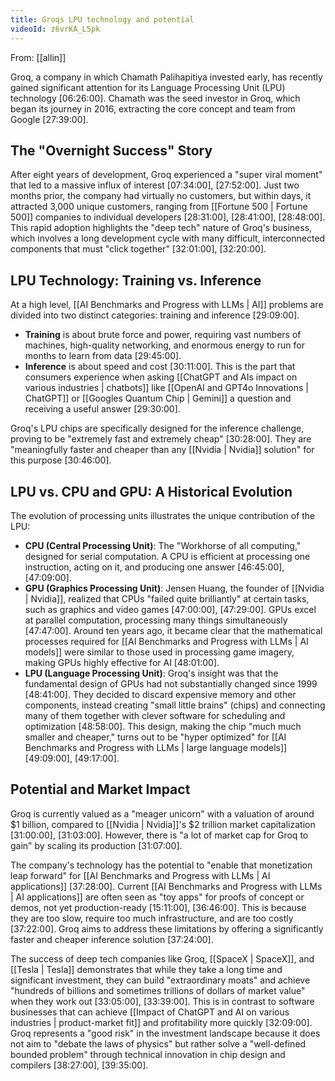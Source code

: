 ```yaml
---
title: Groqs LPU technology and potential
videoId: z6vrKA_L5pk
---
```


From: [[allin]] <br/> 

Groq, a company in which Chamath Palihapitiya invested early, has recently gained significant attention for its Language Processing Unit (LPU) technology <a class="yt-timestamp" data-t="06:26:00">[06:26:00]</a>. Chamath was the seed investor in Groq, which began its journey in 2016, extracting the core concept and team from Google <a class="yt-timestamp" data-t="27:39:00">[27:39:00]</a>.

## The "Overnight Success" Story
After eight years of development, Groq experienced a "super viral moment" that led to a massive influx of interest <a class="yt-timestamp" data-t="07:34:00">[07:34:00]</a>, <a class="yt-timestamp" data-t="27:52:00">[27:52:00]</a>. Just two months prior, the company had virtually no customers, but within days, it attracted 3,000 unique customers, ranging from [[Fortune 500 | Fortune 500]] companies to individual developers <a class="yt-timestamp" data-t="28:31:00">[28:31:00]</a>, <a class="yt-timestamp" data-t="28:41:00">[28:41:00]</a>, <a class="yt-timestamp" data-t="28:48:00">[28:48:00]</a>. This rapid adoption highlights the "deep tech" nature of Groq's business, which involves a long development cycle with many difficult, interconnected components that must "click together" <a class="yt-timestamp" data-t="32:01:00">[32:01:00]</a>, <a class="yt-timestamp" data-t="32:20:00">[32:20:00]</a>.

## LPU Technology: Training vs. Inference
At a high level, [[AI Benchmarks and Progress with LLMs | AI]] problems are divided into two distinct categories: training and inference <a class="yt-timestamp" data-t="29:09:00">[29:09:00]</a>.
*   **Training** is about brute force and power, requiring vast numbers of machines, high-quality networking, and enormous energy to run for months to learn from data <a class="yt-timestamp" data-t="29:45:00">[29:45:00]</a>.
*   **Inference** is about speed and cost <a class="yt-timestamp" data-t="30:11:00">[30:11:00]</a>. This is the part that consumers experience when asking [[ChatGPT and AIs impact on various industries | chatbots]] like [[OpenAI and GPT4o Innovations | ChatGPT]] or [[Googles Quantum Chip | Gemini]] a question and receiving a useful answer <a class="yt-timestamp" data-t="29:30:00">[29:30:00]</a>.

Groq's LPU chips are specifically designed for the inference challenge, proving to be "extremely fast and extremely cheap" <a class="yt-timestamp" data-t="30:28:00">[30:28:00]</a>. They are "meaningfully faster and cheaper than any [[Nvidia | Nvidia]] solution" for this purpose <a class="yt-timestamp" data-t="30:46:00">[30:46:00]</a>.

## LPU vs. CPU and GPU: A Historical Evolution
The evolution of processing units illustrates the unique contribution of the LPU:
*   **CPU (Central Processing Unit)**: The "Workhorse of all computing," designed for serial computation. A CPU is efficient at processing one instruction, acting on it, and producing one answer <a class="yt-timestamp" data-t="46:45:00">[46:45:00]</a>, <a class="yt-timestamp" data-t="47:09:00">[47:09:00]</a>.
*   **GPU (Graphics Processing Unit)**: Jensen Huang, the founder of [[Nvidia | Nvidia]], realized that CPUs "failed quite brilliantly" at certain tasks, such as graphics and video games <a class="yt-timestamp" data-t="47:00:00">[47:00:00]</a>, <a class="yt-timestamp" data-t="47:29:00">[47:29:00]</a>. GPUs excel at parallel computation, processing many things simultaneously <a class="yt-timestamp" data-t="47:47:00">[47:47:00]</a>. Around ten years ago, it became clear that the mathematical processes required for [[AI Benchmarks and Progress with LLMs | AI models]] were similar to those used in processing game imagery, making GPUs highly effective for AI <a class="yt-timestamp" data-t="48:01:00">[48:01:00]</a>.
*   **LPU (Language Processing Unit)**: Groq's insight was that the fundamental design of GPUs had not substantially changed since 1999 <a class="yt-timestamp" data-t="48:41:00">[48:41:00]</a>. They decided to discard expensive memory and other components, instead creating "small little brains" (chips) and connecting many of them together with clever software for scheduling and optimization <a class="yt-timestamp" data-t="48:58:00">[48:58:00]</a>. This design, making the chip "much much smaller and cheaper," turns out to be "hyper optimized" for [[AI Benchmarks and Progress with LLMs | large language models]] <a class="yt-timestamp" data-t="49:09:00">[49:09:00]</a>, <a class="yt-timestamp" data-t="49:17:00">[49:17:00]</a>.

## Potential and Market Impact
Groq is currently valued as a "meager unicorn" with a valuation of around $1 billion, compared to [[Nvidia | Nvidia]]'s $2 trillion market capitalization <a class="yt-timestamp" data-t="31:00:00">[31:00:00]</a>, <a class="yt-timestamp" data-t="31:03:00">[31:03:00]</a>. However, there is "a lot of market cap for Groq to gain" by scaling its production <a class="yt-timestamp" data-t="31:07:00">[31:07:00]</a>.

The company's technology has the potential to "enable that monetization leap forward" for [[AI Benchmarks and Progress with LLMs | AI applications]] <a class="yt-timestamp" data-t="37:28:00">[37:28:00]</a>. Current [[AI Benchmarks and Progress with LLMs | AI applications]] are often seen as "toy apps" for proofs of concept or demos, not yet production-ready <a class="yt-timestamp" data-t="15:11:00">[15:11:00]</a>, <a class="yt-timestamp" data-t="36:46:00">[36:46:00]</a>. This is because they are too slow, require too much infrastructure, and are too costly <a class="yt-timestamp" data-t="37:22:00">[37:22:00]</a>. Groq aims to address these limitations by offering a significantly faster and cheaper inference solution <a class="yt-timestamp" data-t="37:24:00">[37:24:00]</a>.

The success of deep tech companies like Groq, [[SpaceX | SpaceX]], and [[Tesla | Tesla]] demonstrates that while they take a long time and significant investment, they can build "extraordinary moats" and achieve "hundreds of billions and sometimes trillions of dollars of market value" when they work out <a class="yt-timestamp" data-t="33:05:00">[33:05:00]</a>, <a class="yt-timestamp" data-t="33:39:00">[33:39:00]</a>. This is in contrast to software businesses that can achieve [[Impact of ChatGPT and AI on various industries | product-market fit]] and profitability more quickly <a class="yt-timestamp" data-t="32:09:00">[32:09:00]</a>. Groq represents a "good risk" in the investment landscape because it does not aim to "debate the laws of physics" but rather solve a "well-defined bounded problem" through technical innovation in chip design and compilers <a class="yt-timestamp" data-t="38:27:00">[38:27:00]</a>, <a class="yt-timestamp" data-t="39:35:00">[39:35:00]</a>.